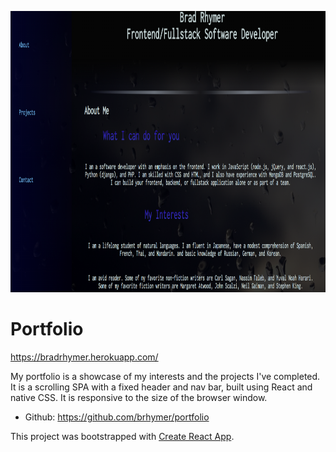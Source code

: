 [<img src="./src/portfolio.png" height=450>](https://bradrhymer.herokuapp.com/)

# Portfolio

https://bradrhymer.herokuapp.com/

My portfolio is a showcase of my interests and the projects I've completed.  It is a scrolling SPA with a fixed header and nav bar, built using React and native CSS. It is responsive to the size of the browser window. 

* Github: https://github.com/brhymer/portfolio


This project was bootstrapped with [Create React App](https://github.com/facebook/create-react-app).

